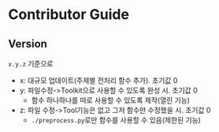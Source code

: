 # Contributor Guide
## Version
```x.y.z``` 기준으로
* x: 대규모 업데이트(주제별 전처리 함수 추가). 초기값 0
* y: 파일수정->Toolkit으로 사용할 수 있도록 완성 시. 초기값 0
  * 함수 하나하나를 따로 사용할 수 있도록 제작(열린 기능)
* z: 파일 수정->Tool기능은 없고 그저 함수만 수정했을 시. 초기값 0
  * ```./preprocess.py```로만 함수를 사용할 수 있음(제한된 기능)